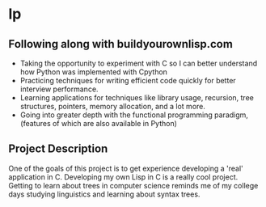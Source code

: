 # lp

## Following along with buildyourownlisp.com
 - Taking the opportunity to experiment with C so I can better understand how Python was implemented with Cpython
 - Practicing techniques for writing efficient code quickly for better interview performance.
 - Learning applications for techniques like library usage, recursion, tree structures, pointers, memory allocation, and a lot more.
 - Going into greater depth with the functional programming paradigm, (features of which are also available in Python)
 
## Project Description
One of the goals of this project is to get experience developing a 'real' application in C. Developing my own Lisp in C is a really cool project. Getting to learn about trees in computer science reminds me of my college days studying linguistics and learning about syntax trees.

